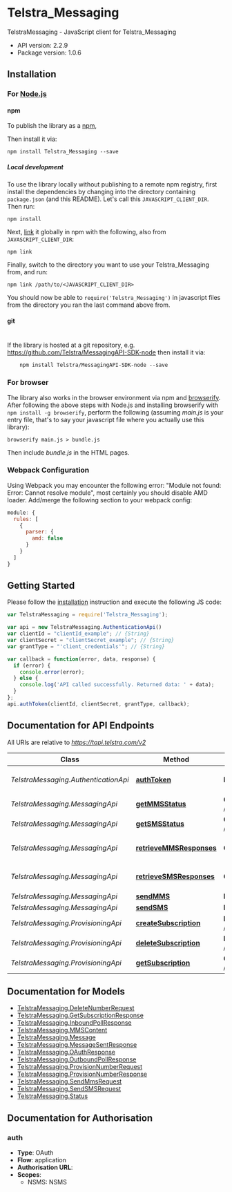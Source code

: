# Telstra_Messaging

TelstraMessaging - JavaScript client for Telstra_Messaging

- API version: 2.2.9
- Package version: 1.0.6

## Installation

### For [Node.js](https://nodejs.org/)

#### npm

To publish the library as a [npm](https://www.npmjs.com/),

Then install it via:

```shell
npm install Telstra_Messaging --save
```

##### Local development

To use the library locally without publishing to a remote npm registry, first install the dependencies by changing 
into the directory containing `package.json` (and this README). Let's call this `JAVASCRIPT_CLIENT_DIR`. Then run:

```shell
npm install
```

Next, [link](https://docs.npmjs.com/cli/link) it globally in npm with the following, also from `JAVASCRIPT_CLIENT_DIR`:

```shell
npm link
```

Finally, switch to the directory you want to use your Telstra_Messaging from, and run:

```shell
npm link /path/to/<JAVASCRIPT_CLIENT_DIR>
```

You should now be able to `require('Telstra_Messaging')` in javascript files from the directory you ran the last 
command above from.

#### git
#
If the library is hosted at a git repository, e.g.
https://github.com/Telstra/MessagingAPI-SDK-node
then install it via:

```shell
    npm install Telstra/MessagingAPI-SDK-node --save
```

### For browser

The library also works in the browser environment via npm and [browserify](http://browserify.org/). After following
the above steps with Node.js and installing browserify with `npm install -g browserify`,
perform the following (assuming *main.js* is your entry file, that's to say your javascript file where you actually 
use this library):

```shell
browserify main.js > bundle.js
```

Then include *bundle.js* in the HTML pages.

### Webpack Configuration

Using Webpack you may encounter the following error: "Module not found: Error:
Cannot resolve module", most certainly you should disable AMD loader. Add/merge
the following section to your webpack config:

```javascript
module: {
  rules: [
    {
      parser: {
        amd: false
      }
    }
  ]
}
```

## Getting Started

Please follow the [installation](#installation) instruction and execute the following JS code:

```javascript
var TelstraMessaging = require('Telstra_Messaging');

var api = new TelstraMessaging.AuthenticationApi()
var clientId = "clientId_example"; // {String} 
var clientSecret = "clientSecret_example"; // {String} 
var grantType = "'client_credentials'"; // {String} 

var callback = function(error, data, response) {
  if (error) {
    console.error(error);
  } else {
    console.log('API called successfully. Returned data: ' + data);
  }
};
api.authToken(clientId, clientSecret, grantType, callback);

```

## Documentation for API Endpoints

All URIs are relative to *https://tapi.telstra.com/v2*

Class | Method | HTTP request | Description
------------ | ------------- | ------------- | -------------
*TelstraMessaging.AuthenticationApi* | [**authToken**](docs/AuthenticationApi.md#authToken) | **POST** /oauth/token | Generate OAuth2 token
*TelstraMessaging.MessagingApi* | [**getMMSStatus**](docs/MessagingApi.md#getMMSStatus) | **GET** /messages/mms/{messageid}/status | Get MMS Status
*TelstraMessaging.MessagingApi* | [**getSMSStatus**](docs/MessagingApi.md#getSMSStatus) | **GET** /messages/sms/{messageId}/status | Get SMS Status
*TelstraMessaging.MessagingApi* | [**retrieveMMSResponses**](docs/MessagingApi.md#retrieveMMSResponses) | **GET** /messages/mms | Retrieve MMS Responses
*TelstraMessaging.MessagingApi* | [**retrieveSMSResponses**](docs/MessagingApi.md#retrieveSMSResponses) | **GET** /messages/sms | Retrieve SMS Responses
*TelstraMessaging.MessagingApi* | [**sendMMS**](docs/MessagingApi.md#sendMMS) | **POST** /messages/mms | Send MMS
*TelstraMessaging.MessagingApi* | [**sendSMS**](docs/MessagingApi.md#sendSMS) | **POST** /messages/sms | Send SMS
*TelstraMessaging.ProvisioningApi* | [**createSubscription**](docs/ProvisioningApi.md#createSubscription) | **POST** /messages/provisioning/subscriptions | Create Subscription
*TelstraMessaging.ProvisioningApi* | [**deleteSubscription**](docs/ProvisioningApi.md#deleteSubscription) | **DELETE** /messages/provisioning/subscriptions | Delete Subscription
*TelstraMessaging.ProvisioningApi* | [**getSubscription**](docs/ProvisioningApi.md#getSubscription) | **GET** /messages/provisioning/subscriptions | Get Subscription


## Documentation for Models

 - [TelstraMessaging.DeleteNumberRequest](docs/DeleteNumberRequest.md)
 - [TelstraMessaging.GetSubscriptionResponse](docs/GetSubscriptionResponse.md)
 - [TelstraMessaging.InboundPollResponse](docs/InboundPollResponse.md)
 - [TelstraMessaging.MMSContent](docs/MMSContent.md)
 - [TelstraMessaging.Message](docs/Message.md)
 - [TelstraMessaging.MessageSentResponse](docs/MessageSentResponse.md)
 - [TelstraMessaging.OAuthResponse](docs/OAuthResponse.md)
 - [TelstraMessaging.OutboundPollResponse](docs/OutboundPollResponse.md)
 - [TelstraMessaging.ProvisionNumberRequest](docs/ProvisionNumberRequest.md)
 - [TelstraMessaging.ProvisionNumberResponse](docs/ProvisionNumberResponse.md)
 - [TelstraMessaging.SendMmsRequest](docs/SendMmsRequest.md)
 - [TelstraMessaging.SendSMSRequest](docs/SendSMSRequest.md)
 - [TelstraMessaging.Status](docs/Status.md)


## Documentation for Authorisation


### auth

- **Type**: OAuth
- **Flow**: application
- **Authorisation URL**: 
- **Scopes**: 
  - NSMS: NSMS

